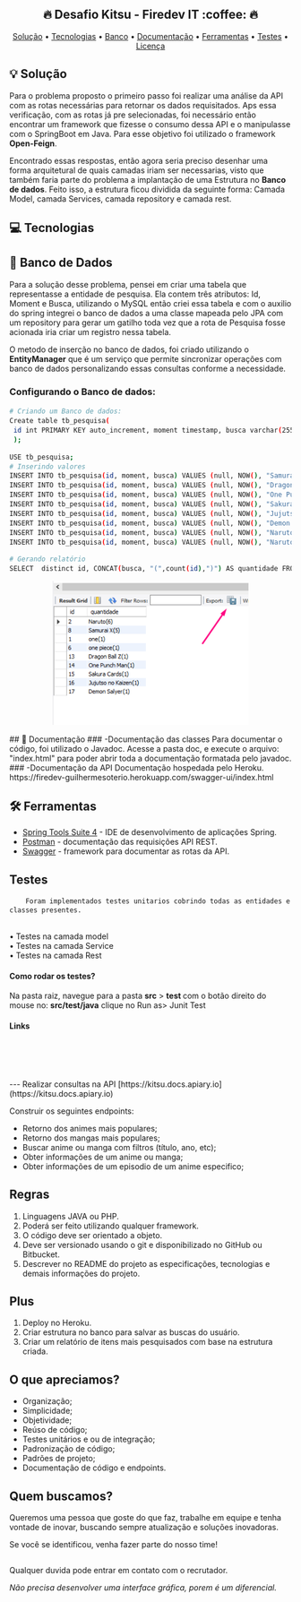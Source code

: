 <h2 align="center">
  🔥 Desafio Kitsu - Firedev IT :coffee: 🔥
</h2>

<p align="center">
 <a href="#-solução">Solução</a> •
 <a href="#-tecnologias">Tecnologias</a> •
 <a href="#-Banco">Banco</a> •
  <a href="#-Documentacao">Documentação</a> •
 <a href="#-ferramentas">Ferramentas</a> •
  <a href="#-testes">Testes</a> •
 <a href="#-licença">Licença</a>
</p>

## 💡 Solução
Para o problema proposto o primeiro passo foi realizar uma análise da API com as rotas necessárias para retornar os dados requisitados.
Aps essa verificação, com as rotas já pre selecionadas, foi necessário então encontrar um framework que fizesse o consumo dessa API e o manipulasse com  o SpringBoot em Java.
Para esse objetivo foi utilizado o framework <b>Open-Feign</b>.

Encontrado essas respostas, então agora seria preciso desenhar uma forma arquitetural de quais camadas iriam ser necessarias, visto que também faria parte do problema a implantação de uma Estrutura no <b>Banco de dados</b>. Feito isso, a estrutura ficou dividida da seguinte forma: Camada Model, camada Services, camada repository e camada rest.

## 💻 Tecnologias

## 📐 Banco de Dados
Para a solução desse problema, pensei em criar uma tabela que representasse a entidade de pesquisa. Ela contem três atributos: Id, Moment e Busca, utilizando o MySQL então criei essa tabela e com o auxilio do spring integrei o banco de dados a uma classe mapeada pelo JPA com um repository para gerar um gatilho toda vez que a rota de Pesquisa fosse acionada iria criar um registro nessa tabela.

O metodo de inserção no banco de dados, foi criado utilizando o <b>EntityManager</b> que é um serviço que permite sincronizar operações com banco de dados personalizando essas consultas conforme a necessidade.

### Configurando o Banco de dados:
```bash
# Criando um Banco de dados:
Create table tb_pesquisa(
 id int PRIMARY KEY auto_increment, moment timestamp, busca varchar(255)
 );
```
```bash
USE tb_pesquisa;
# Inserindo valores
INSERT INTO tb_pesquisa(id, moment, busca) VALUES (null, NOW(), "Samurai X");
INSERT INTO tb_pesquisa(id, moment, busca) VALUES (null, NOW(), "Dragon Ball Z");
INSERT INTO tb_pesquisa(id, moment, busca) VALUES (null, NOW(), "One Punch Man");
INSERT INTO tb_pesquisa(id, moment, busca) VALUES (null, NOW(), "Sakura Cards");
INSERT INTO tb_pesquisa(id, moment, busca) VALUES (null, NOW(), "Jujutso no Kaizen");
INSERT INTO tb_pesquisa(id, moment, busca) VALUES (null, NOW(), "Demon Salyer");
INSERT INTO tb_pesquisa(id, moment, busca) VALUES (null, NOW(), "Naruto");
INSERT INTO tb_pesquisa(id, moment, busca) VALUES (null, NOW(), "Naruto");
```
```bash
# Gerando relatório
SELECT  distinct id, CONCAT(busca, "(",count(id),")") AS quantidade FROM tb_pesquisa GROUP BY busca ORDER BY count(id) DESC;
```
<p align="center">
  <img src="Relatorio-mysql.png" width="350">
</p>
## 📝 Documentação
### -Documentação das classes
Para documentar o código, foi utilizado o Javadoc. Acesse a pasta doc, e execute o arquivo: "index.html" para poder abrir toda a documentação formatada pelo javadoc.
### -Documentação da API
Documentação hospedada pelo Heroku.
https://firedev-guilhermesoterio.herokuapp.com/swagger-ui/index.html

## 🛠 Ferramentas

- [Spring Tools Suite 4](https://spring.io/tools) - IDE de desenvolvimento de aplicações Spring.
- [Postman](https://www.postman.com/) - documentação das requisições API REST.
- [Swagger](https://swagger.io) - framework para documentar as rotas da API.

## Testes
        Foram implementados testes unitarios cobrindo todas as entidades e classes presentes.
<br>• Testes na camada model
<br>• Testes na camada Service
<br>• Testes na camada Rest
      
#### Como rodar os testes?
Na pasta raiz, navegue para a pasta <b>src</b> > <b>test </b> com o botão direito do mouse no: <b>src/test/java</b> clique no Run as> Junit Test


#### Links
<br>
<br>
<br>
<br>
---
Realizar consultas na API [https://kitsu.docs.apiary.io](https://kitsu.docs.apiary.io)

Construir os seguintes endpoints:
 - Retorno dos animes mais populares;
 - Retorno dos mangas mais populares;
 - Buscar anime ou manga com filtros (título, ano, etc);
 - Obter informações de um anime ou manga;
 - Obter informações de um episodio de um anime especifico;

## Regras

 1. Linguagens JAVA ou PHP.
 2. Poderá ser feito utilizando qualquer framework.
 3. O código deve ser orientado a objeto.
 4. Deve ser versionado usando o git e disponibilizado no GitHub ou Bitbucket.
 5. Descrever no README do projeto as especificações, tecnologias e demais informações do projeto.

## Plus

 1. Deploy no Heroku.
 2. Criar estrutura no banco para salvar as buscas do usuário.
 3. Criar um relatório de itens mais pesquisados com base na estrutura criada.

## O que apreciamos?

 - Organização;
 - Simplicidade;
 - Objetividade;
 - Reúso de código;
 - Testes unitários e ou de integração;
 - Padronização de código;
 - Padrões de projeto;
 - Documentação de código e endpoints.

## Quem buscamos?

Queremos uma pessoa que goste do que faz, trabalhe em equipe e tenha vontade de inovar, buscando sempre atualização e soluções inovadoras.

Se você se identificou, venha fazer parte do nosso time!

## 

Qualquer duvida pode entrar em contato com o recrutador.

_Não precisa desenvolver uma interface gráfica, porem é um diferencial._
